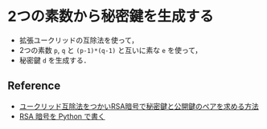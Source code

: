 # 2つの素数から秘密鍵を生成する
- 拡張ユークリッドの互除法を使って，
- 2つの素数 `p`, `q` と `(p-1)*(q-1)` と互いに素な `e` を使って，
- 秘密鍵 `d` を生成する．

## Reference
- [ユークリッド互除法をつかいRSA暗号で秘密鍵と公開鍵のペアを求める方法](https://kanasys.com/tech/121)
- [RSA 暗号を Python で書く](http://kenjiohata.hatenablog.com/entry/2019/12/02/011502)

